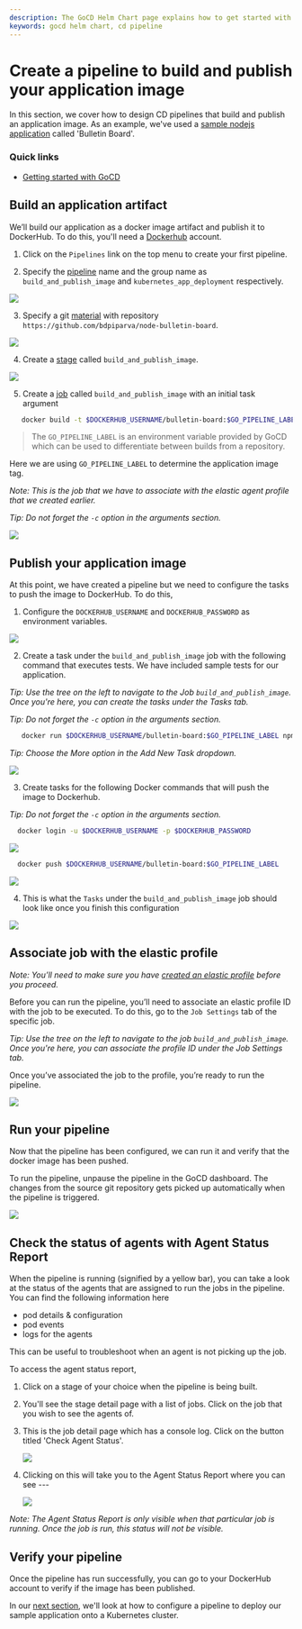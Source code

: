 ```yaml
---
description: The GoCD Helm Chart page explains how to get started with GoCD for kubernetes using Helm.
keywords: gocd helm chart, cd pipeline
---
```

# Create a pipeline to build and publish your application image

In this section, we cover how to design CD pipelines that build and publish an application image. As an example, we've used a [sample nodejs application](https://github.com/bdpiparva/node-bulletin-board) called 'Bulletin Board'.

### Quick links

- [Getting started with GoCD](https://www.gocd.org/getting-started/part-1/)

## Build an application artifact

We’ll build our application as a docker image artifact and publish it to DockerHub. To do this, you'll need a [Dockerhub](https://hub.docker.com) account. 

1. Click on the `Pipelines` link on the top menu to create your first pipeline.

2. Specify the [pipeline](https://docs.gocd.org/current/introduction/concepts_in_go.html#pipeline) name and the group name as `build_and_publish_image` and `kubernetes_app_deployment` respectively.

  ![](../../resources/images/gocd-helm-chart/pipeline_wizard_add_pipeline.png)

3. Specify a git [material](https://docs.gocd.org/current/introduction/concepts_in_go.html#materials) with repository `https://github.com/bdpiparva/node-bulletin-board`.

  ![](../../resources/images/gocd-helm-chart/pipeline_wizard_add_material.png)

4. Create a [stage](https://docs.gocd.org/current/introduction/concepts_in_go.html#stage) called `build_and_publish_image`.

  ![](../../resources/images/gocd-helm-chart/pipeline_wizard_add_stage.png)

5. Create a [job](https://docs.gocd.org/current/introduction/concepts_in_go.html#job) called `build_and_publish_image` with an initial task argument

```bash
   docker build -t $DOCKERHUB_USERNAME/bulletin-board:$GO_PIPELINE_LABEL . -f Dockerfile.application
```

  > The `GO_PIPELINE_LABEL` is an environment variable provided by GoCD which can be used to differentiate between builds from a repository.

  Here we are using `GO_PIPELINE_LABEL` to determine the application image tag.

  *Note: This is the job that we have to associate with the elastic agent profile that we created earlier.*

  *Tip: Do not forget the `-c` option in the arguments section.*
  
  ![](../../resources/images/gocd-helm-chart/pipeline_wizard_add_job.png)

## Publish your application image

At this point, we have created a pipeline but we need to configure the tasks to push the image to DockerHub. To do this,

1. Configure the `DOCKERHUB_USERNAME` and `DOCKERHUB_PASSWORD` as environment variables.

  ![](../../resources/images/gocd-helm-chart/configure_env_vars.png)

2. Create a task under the `build_and_publish_image` job with the following command that executes tests. We have included sample tests for our application.

  *Tip: Use the tree on the left to navigate to the Job `build_and_publish_image`. Once you're here, you can create the tasks under the Tasks tab.*

  *Tip: Do not forget the `-c` option in the arguments section.*
  
  ```bash
     docker run $DOCKERHUB_USERNAME/bulletin-board:$GO_PIPELINE_LABEL npm test
  ```
  *Tip: Choose the More option in the Add New Task dropdown.*

  ![](../../resources/images/gocd-helm-chart/docker_test.png)

3. Create tasks for the following Docker commands that will push the image to Dockerhub.

  *Tip: Do not forget the `-c` option in the arguments section.*

  ```bash
    docker login -u $DOCKERHUB_USERNAME -p $DOCKERHUB_PASSWORD
  ```

  ![](../../resources/images/gocd-helm-chart/docker_login.png)

  ```bash
    docker push $DOCKERHUB_USERNAME/bulletin-board:$GO_PIPELINE_LABEL
  ```

  ![](../../resources/images/gocd-helm-chart/docker_push.png)

4. This is what the `Tasks` under the `build_and_publish_image` job should look like once you finish this configuration

  ![](../../resources/images/gocd-helm-chart/build_and_publish_image_tasks.png)

## Associate job with the elastic profile

*Note: You’ll need to make sure you have [created an elastic profile](../gocd_helm_chart/configure_k8s_ea_plugin.md#create-an-elastic-profile) before you proceed.*

Before you can run the pipeline, you’ll need to associate an elastic profile ID with the job to be executed. To do this, go to the `Job Settings` tab of the specific job.

*Tip: Use the tree on the left to navigate to the job `build_and_publish_image`. Once you're here, you can associate the profile ID under the Job Settings tab.*

Once you’ve associated the job to the profile, you’re ready to run the pipeline.

  ![](../../resources/images/gocd-helm-chart/associate_job_with_profile.png)

## Run your pipeline

Now that the pipeline has been configured, we can run it and verify that the docker image has been pushed. 

To run the pipeline, unpause the pipeline in the GoCD dashboard. The changes from the source git repository gets picked up automatically when the pipeline is triggered.

![](../../resources/images/gocd-helm-chart/unpause.png)

## Check the status of agents with Agent Status Report

When the pipeline is running (signified by a yellow bar), you can take a look at the status of the agents that are assigned to run the jobs in the pipeline. You can find the following information here
- pod details & configuration
- pod events
- logs for the agents

This can be useful to troubleshoot when an agent is not picking up the job. 

To access the agent status report, 

1. Click on a stage of your choice when the pipeline is being built. 

2. You'll see the stage detail page with a list of jobs. Click on the job that you wish to see the agents of.   

3. This is the job detail page which has a console log. Click on the button titled 'Check Agent Status'. 

    ![](../../resources/images/gocd-helm-chart/job_details.png)

4. Clicking on this will take you to the Agent Status Report where you can see --- 

    ![](../../resources/images/gocd-helm-chart/agent_status_report.png)

*Note: The Agent Status Report is only visible when that particular job is running. Once the job is run, this status will not be visible.*

## Verify your pipeline

Once the pipeline has run successfully, you can go to your DockerHub account to verify if the image has been published.

In our [next section](creating_a_deploy_pipeline.md), we'll look at how to configure a pipeline to deploy our sample application onto a Kubernetes cluster.